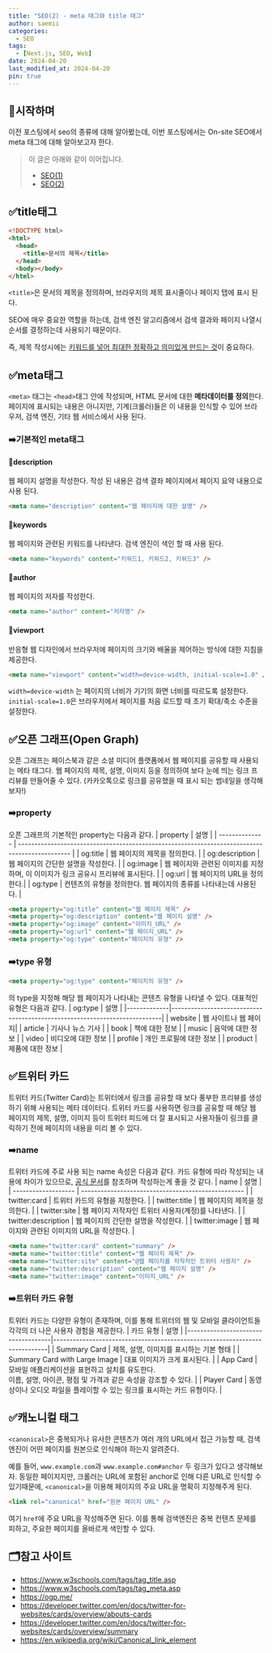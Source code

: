```yaml
---
title: "SEO(2) - meta 태그와 title 태그"
author: saemii
categories:
  - SEO
tags:
  - [Next.js, SEO, Web]
date: 2024-04-20
last_modified_at: 2024-04-20
pin: true
---
```


## 📌시작하며

이전 포스팅에서 seo의 종류에 대해 알아봤는데, 이번 포스팅에서는 On-site SEO에서 meta 태그에 대해 알아보고자 한다.

> 이 글은 아래와 같이 이어집니다.
>
> - [SEO(1)](https://saemii-24.github.io/posts/seo-1/)
> - [SEO(2)](https://saemii-24.github.io/posts/seo-1/)

## ✅title태그

```html
<!DOCTYPE html>
<html>
  <head>
    <title>문서의 제목</title>
  </head>
  <body></body>
</html>
```

`<title>`은 문서의 제목을 정의하며, 브라우저의 제목 표시줄이나 페이지 탭에 표시 된다.

SEO에 매우 중요한 역할을 하는데, 검색 엔진 알고리즘에서 검색 결과와 페이지 나열시 순서를 결정하는데 사용되기 때문이다.

즉, 제목 작성시에는 <u>키워드를 넣어 최대한 정확하고 의미있게 만드는 것</u>이 중요하다.

## ✅meta태그

`<meta>` 태그는 `<head>`태그 안에 작성되며, HTML 문서에 대한 **메타데이터를 정의**한다.
페이지에 표시되는 내용은 아니지만, 기계(크롤러)들은 이 내용을 인식할 수 있어 브라우저, 검색 엔진, 기타 웹 서비스에서 사용 된다.

### ➡️기본적인 meta태그

#### 💟description

웹 페이지 설명을 작성한다. 작성 된 내용은 검색 결좌 페이지에서 페이지 요약 내용으로 사용 된다.

```html
<meta name="description" content="웹 페이지에 대한 설명" />
```

#### 💟keywords

웹 페이지와 관련된 키워드를 나타낸다. 검색 엔진이 색인 할 때 사용 된다.

```html
<meta name="keywords" content="키워드1, 키워드2, 키워드3" />
```

#### 💟author

웹 페이지의 저자를 작성한다.

```html
<meta name="author" content="저자명" />
```

#### 💟viewport

반응형 웹 디자인에서 브라우저에 페이지의 크기와 배율을 제어하는 방식에 대한 지침을 제공한다.

```html
<meta name="viewport" content="width=device-width, initial-scale=1.0" />
```

`width=device-width` 는 페이지의 너비가 기기의 화면 너비를 따르도록 설정한다.
`initial-scale=1.0`은 브라우저에서 페이지를 처음 로드할 때 초기 확대/축소 수준을 설정한다.

## ✅오픈 그래프(Open Graph)

오픈 그래프는 페이스북과 같은 소셜 미디어 플랫폼에서 웹 페이지를 공유할 때 사용되는 메타 태그다. 웹 페이지의 제목, 설명, 이미지 등을 정의하여 보다 눈에 띄는 링크 프리뷰를 만들어줄 수 있다.
(카카오톡으로 링크를 공유했을 때 표시 되는 썸네일을 생각해보자!)

### ➡️property

오픈 그래프의 기본적인 property는 다음과 같다.
| property | 설명 |
| -------------- | ---------------------------------------------------------------------------------------------- |
| og:title | 웹 페이지의 제목을 정의한다. |
| og:description | 웹 페이지의 간단한 설명을 작성한다. |
| og:image | 웹 페이지와 관련된 이미지를 지정하며, 이 이미지가 링크 공유시 프리뷰에 표시된다. |
| og:url | 웹 페이지의 URL을 정의한다.|
| og:type | 컨텐츠의 유형을 정의한다. 웹 페이지의 종류를 나타내는데 사용된다. |

```html
<meta property="og:title" content="웹 페이지 제목" />
<meta property="og:description" content="웹 페이지 설명" />
<meta property="og:image" content="이미지_URL" />
<meta property="og:url" content="웹 페이지_URL" />
<meta property="og:type" content="페이지의 유형" />
```

### ➡️type 유형

```html
<meta property="og:type" content="페이지의 유형" />
```

의 type을 지정해 해당 웹 페이지가 나타내는 콘텐츠 유형을 나타낼 수 있다. 대표적인 유형은 다음과 같다.
| og:type | 설명 |
|-------------|---------------------------------------------------------------------------|
| website | 웹 사이트나 웹 페이지|
| article | 기사나 뉴스 기사 |
| book | 책에 대한 정보 |
| music | 음악에 대한 정보 |
| video | 비디오에 대한 정보 |
| profile | 개인 프로필에 대한 정보 |
| product | 제품에 대한 정보 |

## ✅트위터 카드

트위터 카드(Twitter Card)는 트위터에서 링크를 공유할 때 보다 풍부한 프리뷰를 생성하기 위해 사용되는 메타 데이터다.
트위터 카드를 사용하면 링크를 공유할 때 해당 웹 페이지의 제목, 설명, 이미지 등이 트위터 피드에 더 잘 표시되고 사용자들이 링크를 클릭하기 전에 페이지의 내용을 미리 볼 수 있다.

### ➡️name

트위터 카드에 주로 사용 되는 name 속성은 다음과 같다. 카드 유형에 따라 작성되는 내용에 차이가 있으므로, [공식 문서]('https://developer.twitter.com/en/docs/twitter-for-websites/cards/overview/abouts-cards')를 참조하며 작성하는게 좋을 것 같다.
| name | 설명 |
| ------------------- | -------------------------------------------------- |
| twitter:card | 트위터 카드의 유형을 지정한다. |
| twitter:title | 웹 페이지의 제목을 정의한다. |
| twitter:site | 웹 페이지 저작자인 트위터 사용자(계정)를 나타낸다. |
| twitter:description | 웹 페이지의 간단한 설명을 작성한다. |
| twitter:image | 웹 페이지와 관련된 이미지의 URL을 작성한다. |

```html
<meta name="twitter:card" content="summary" />
<meta name="twitter:title" content="웹 페이지 제목" />
<meta name="twitter:site" content="@웹 페이지를 저작자인 트위터 사용자" />
<meta name="twitter:description" content="웹 페이지 설명" />
<meta name="twitter:image" content="이미지_URL" />
```

### ➡️트위터 카드 유형

트위터 카드는 다양한 유형이 존재하며, 이를 통해 트위터의 웹 및 모바일 클라이언트들 각각의 더 나은 사용자 경험을 제공한다.
| 카드 유형 | 설명 |
|------------------------------------|----------------------------------------------------------------------------|
| Summary Card | 제목, 설명, 이미지를 표시하는 기본 형태 |
| Summary Card with Large Image | 대표 이미지가 크게 표시된다. |
| App Card | 모바일 애플리케이션을 표현하고 설치를 유도한다.<br/> 이름, 설명, 아이콘, 평점 및 가격과 같은 속성을 강조할 수 있다. |
| Player Card | 동영상이나 오디오 파일을 플레이할 수 있는 링크를 표시하는 카드 유형이다. |

## ✅캐노니컬 태그

`<canonical>`은 중복되거나 유사한 콘텐츠가 여러 개의 URL에서 접근 가능할 때, 검색 엔진이 어떤 페이지를 원본으로 인식해야 하는지 알려준다.

예를 들어, `www.example.com`과 `www.example.com#anchor` 두 링크가 있다고 생각해보자. 동일한 페이지지만, 크롤러는 URL에 포함된 anchor로 인해 다른 URL로 인식할 수 있기때문에, `<canonical>`을 이용해 페이지의 주요 URL을 명확히 지정해주게 된다.

```html
<link rel="canonical" href="원본 페이지 URL" />
```

여기 `href`에 주요 URL을 작성해주면 된다. 이를 통해 검색엔진은 중복 컨텐츠 문제를 피하고, 주요한 페이지를 올바르게 색인할 수 있다.

## 🗂️참고 사이트

- https://www.w3schools.com/tags/tag_title.asp
- https://www.w3schools.com/tags/tag_meta.asp
- https://ogp.me/
- https://developer.twitter.com/en/docs/twitter-for-websites/cards/overview/abouts-cards
- https://developer.twitter.com/en/docs/twitter-for-websites/cards/overview/summary
- https://en.wikipedia.org/wiki/Canonical_link_element
